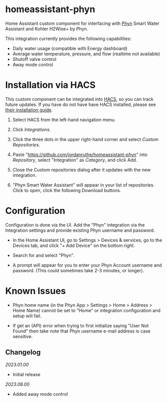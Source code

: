 # homeassistant-phyn

Home Assistant custom component for interfacing with [Phyn](https://www.phyn.com) Smart Water Assistant and Kohler H2Wise+ by Phyn.

This integration currently provides the following capabilities:

- Daily water usage (compatible with Energy dashboard)
- Average water temperature, pressure, and flow (realtime not available)
- Shutoff valve control
- Away mode control

# Installation via HACS

This custom component can be integrated into [HACS](https://github.com/hacs/integration), so you can track future updates. If you have do not have have HACS installed, please see [their installation guide](https://hacs.xyz/docs/installation/manual).

1. Select HACS from the left-hand navigation menu.

2. Click _Integrations_.

3. Click the three dots in the upper right-hand corner and select _Custom Repositories_.

4. Paste "https://github.com/jordanruthe/homeassistant-phyn" into _Repository_, select "Integration" as _Category_, and click Add.

5. Close the Custom repositories dialog after it updates with the new integration.

6. "Phyn Smart Water Assistant" will appear in your list of repositories. Click to open, click the following Download buttons.

# Configuration

Configuration is done via the UI. Add the "Phyn" integration via the Integration settings and provide existing Phyn username and password.

* In the Home Assistant UI, go to Settings > Devices & services, go to the Devices tab, and click "+ Add Device" on the bottom right.

* Search for and select "Phyn".

* A prompt will appear for you to enter your Phyn Account username and password. (This could sometimes take 2-3 minutes, or longer).

# Known Issues

* Phyn home name (in the Phyn App > Settings > Home > Address > Home Name) cannot be set to "Home" or integration configuration and setup will fail.

* If get an (API) error when trying to first initialize saying "User Not Found" then take note that Phyn username e-mail address is case sensitive.

## Changelog

_2023.01.00_

- Initial release

_2023.08.00_

- Added away mode control

